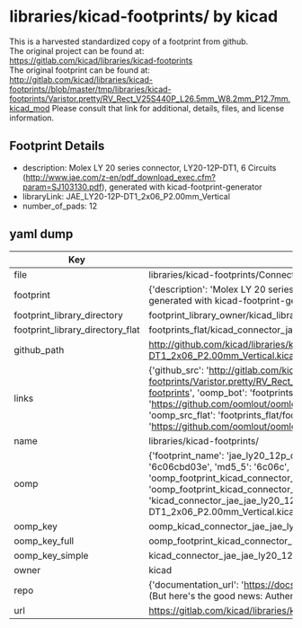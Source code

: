 # libraries/kicad-footprints/ by kicad  
This is a harvested standardized copy of a footprint from github.  
The original project can be found at:  
https://gitlab.com/kicad/libraries/kicad-footprints  
The original footprint can be found at:
http://gitlab.com/kicad/libraries/kicad-footprints//blob/master/tmp/libraries/kicad-footprints/Varistor.pretty/RV_Rect_V25S440P_L26.5mm_W8.2mm_P12.7mm.kicad_mod
Please consult that link for additional, details, files, and license information.  
## Footprint Details
* description: Molex LY 20 series connector, LY20-12P-DT1, 6 Circuits (http://www.jae.com/z-en/pdf_download_exec.cfm?param=SJ103130.pdf), generated with kicad-footprint-generator  
* libraryLink: JAE_LY20-12P-DT1_2x06_P2.00mm_Vertical  
* number_of_pads: 12  
## yaml dump  
| Key | Value |  
| --- | --- |  
| file | libraries/kicad-footprints/Connector_JAE.pretty/JAE_LY20-12P-DT1_2x06_P2.00mm_Vertical.kicad_mod |  
| footprint | {'description': 'Molex LY 20 series connector, LY20-12P-DT1, 6 Circuits (http://www.jae.com/z-en/pdf_download_exec.cfm?param=SJ103130.pdf), generated with kicad-footprint-generator', 'libraryLink': 'JAE_LY20-12P-DT1_2x06_P2.00mm_Vertical', 'number_of_pads': 12} |  
| footprint_library_directory | footprint_library_owner/kicad_libraries/kicad-footprints/ |  
| footprint_library_directory_flat | footprints_flat/kicad_connector_jae_jae_ly20_12p_dt1_2x06_p2_00mm_vertical/working |  
| github_path | http://github.com/kicad/libraries/kicad-footprints//blob/master/tmp/libraries/kicad-footprints/Connector_JAE.pretty/JAE_LY20-12P-DT1_2x06_P2.00mm_Vertical.kicad_mod |  
| links | {'github_src': 'http://gitlab.com/kicad/libraries/kicad-footprints//blob/master/tmp/libraries/kicad-footprints/Varistor.pretty/RV_Rect_V25S440P_L26.5mm_W8.2mm_P12.7mm.kicad_mod', 'github_src_repo': 'https://gitlab.com/kicad/libraries/kicad-footprints', 'oomp_bot': 'footprints/kicad_connector_jae_jae_ly20_12p_dt1_2x06_p2_00mm_vertical/working', 'oomp_bot_github': 'https://github.com/oomlout/oomlout_oomp_footprint_bot/tree/main/footprints/kicad_connector_jae_jae_ly20_12p_dt1_2x06_p2_00mm_vertical/working', 'oomp_src_flat': 'footprints_flat/footprints_flat/kicad_connector_jae_jae_ly20_12p_dt1_2x06_p2_00mm_vertical/working', 'oomp_src_flat_github': 'https://github.com/oomlout/oomlout_oomp_footprint_src/tree/main/footprints_flat/kicad_connector_jae_jae_ly20_12p_dt1_2x06_p2_00mm_vertical/working'} |  
| name | libraries/kicad-footprints/ |  
| oomp | {'footprint_name': 'jae_ly20_12p_dt1_2x06_p2_00mm_vertical', 'library_name': 'connector_jae', 'md5': '6c06cbd03eb9260981a6eed2c2149386', 'md5_10': '6c06cbd03e', 'md5_5': '6c06c', 'md5_6': '6c06cb', 'oomp_key': 'oomp_kicad_connector_jae_jae_ly20_12p_dt1_2x06_p2_00mm_vertical', 'oomp_key_extra': 'oomp_footprint_kicad_connector_jae_jae_ly20_12p_dt1_2x06_p2_00mm_vertical', 'oomp_key_full': 'oomp_footprint_kicad_connector_jae_jae_ly20_12p_dt1_2x06_p2_00mm_vertical_6c06cb', 'oomp_key_simple': 'kicad_connector_jae_jae_ly20_12p_dt1_2x06_p2_00mm_vertical', 'original_filename': 'libraries/kicad-footprints/Connector_JAE.pretty/JAE_LY20-12P-DT1_2x06_P2.00mm_Vertical.kicad_mod', 'owner_name': 'kicad'} |  
| oomp_key | oomp_kicad_connector_jae_jae_ly20_12p_dt1_2x06_p2_00mm_vertical |  
| oomp_key_full | oomp_footprint_kicad_connector_jae_jae_ly20_12p_dt1_2x06_p2_00mm_vertical |  
| oomp_key_simple | kicad_connector_jae_jae_ly20_12p_dt1_2x06_p2_00mm_vertical |  
| owner | kicad |  
| repo | {'documentation_url': 'https://docs.github.com/rest/overview/resources-in-the-rest-api#rate-limiting', 'message': "API rate limit exceeded for 84.66.173.59. (But here's the good news: Authenticated requests get a higher rate limit. Check out the documentation for more details.)"} |  
| url | https://gitlab.com/kicad/libraries/kicad-footprints |  


